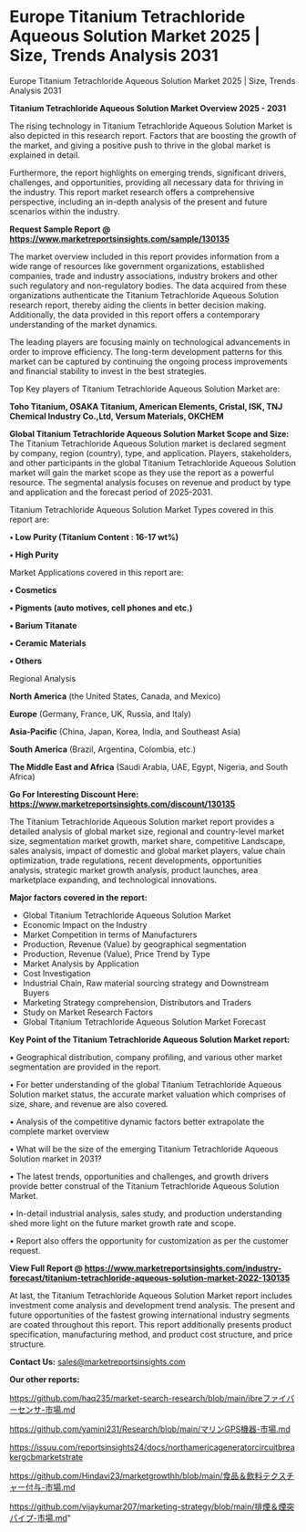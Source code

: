 # Europe Titanium Tetrachloride Aqueous Solution Market 2025 | Size, Trends Analysis 2031
Europe Titanium Tetrachloride Aqueous Solution Market 2025 | Size, Trends Analysis 2031

<Strong> Titanium Tetrachloride Aqueous Solution Market Overview 2025 - 2031</strong>

The rising technology in Titanium Tetrachloride Aqueous Solution Market is also depicted in this research report. Factors that are boosting the growth of the market, and giving a positive push to thrive in the global market is explained in detail.

Furthermore, the report highlights on emerging trends, significant drivers, challenges, and opportunities, providing all necessary data for thriving in the industry. This report market research offers a comprehensive perspective, including an in-depth analysis of the present and future scenarios within the industry.

<strong>Request Sample Report @ <a href=https://www.marketreportsinsights.com/sample/130135>https://www.marketreportsinsights.com/sample/130135</a></strong>

The market overview included in this report provides information from a wide range of resources like government organizations, established companies, trade and industry associations, industry brokers and other such regulatory and non-regulatory bodies. The data acquired from these organizations authenticate the Titanium Tetrachloride Aqueous Solution research report, thereby aiding the clients in better decision making. Additionally, the data provided in this report offers a contemporary understanding of the market dynamics.

The leading players are focusing mainly on technological advancements in order to improve efficiency. The long-term development patterns for this market can be captured by continuing the ongoing process improvements and financial stability to invest in the best strategies.

Top Key players of Titanium Tetrachloride Aqueous Solution Market are:

<strong>Toho Titanium, OSAKA Titanium, American Elements, Cristal, ISK, TNJ Chemical Industry Co.,Ltd, Versum Materials, OKCHEM</strong>

<strong><b>Global Titanium Tetrachloride Aqueous Solution Market Scope and Size:</b></strong>
The Titanium Tetrachloride Aqueous Solution market is declared segment by company, region (country), type, and application. Players, stakeholders, and other participants in the global Titanium Tetrachloride Aqueous Solution market will gain the market scope as they use the report as a powerful resource. The segmental analysis focuses on revenue and product by type and application and the forecast period of 2025-2031.

Titanium Tetrachloride Aqueous Solution Market Types covered in this report are:

<strong>• Low Purity (Titanium Content : 16-17 wt%)

• High Purity</strong>

Market Applications covered in this report are:

<strong>• Cosmetics

• Pigments (auto motives, cell phones and etc.)

• Barium Titanate

• Ceramic Materials

• Others</strong> 

Regional Analysis

<strong>North America</strong> (the United States, Canada, and Mexico)

<strong>Europe</strong> (Germany, France, UK, Russia, and Italy)

<strong>Asia-Pacific</strong> (China, Japan, Korea, India, and Southeast Asia)

<strong>South America</strong> (Brazil, Argentina, Colombia, etc.)

<strong>The Middle East and Africa</strong> (Saudi Arabia, UAE, Egypt, Nigeria, and South Africa)

<strong>Go For Interesting Discount Here: <a href=https://www.marketreportsinsights.com/discount/130135>https://www.marketreportsinsights.com/discount/130135</a></strong>

The Titanium Tetrachloride Aqueous Solution market report provides a detailed analysis of global market size, regional and country-level market size, segmentation market growth, market share, competitive Landscape, sales analysis, impact of domestic and global market players, value chain optimization, trade regulations, recent developments, opportunities analysis, strategic market growth analysis, product launches, area marketplace expanding, and technological innovations.

<strong><b>Major factors covered in the report:</b></strong>
<ul>
  <li>Global Titanium Tetrachloride Aqueous Solution Market </li>
  <li>Economic Impact on the Industry</li>
  <li>Market Competition in terms of Manufacturers</li>
  <li>Production, Revenue (Value) by geographical segmentation</li>
  <li>Production, Revenue (Value), Price Trend by Type</li>
  <li>Market Analysis by Application</li>
  <li>Cost Investigation</li>
  <li>Industrial Chain, Raw material sourcing strategy and Downstream Buyers</li>
  <li>Marketing Strategy comprehension, Distributors and Traders</li>
  <li>Study on Market Research Factors</li>
  <li>Global Titanium Tetrachloride Aqueous Solution Market Forecast</li>
</ul>

<strong><b>Key Point of the Titanium Tetrachloride Aqueous Solution Market report:</b></strong>

• Geographical distribution, company profiling, and various other market segmentation are provided in the report.

• For better understanding of the global Titanium Tetrachloride Aqueous Solution market status, the accurate market valuation which comprises of size, share, and revenue are also covered.

• Analysis of the competitive dynamic factors better extrapolate the complete market overview

• What will be the size of the emerging Titanium Tetrachloride Aqueous Solution market in 2031?

• The latest trends, opportunities and challenges, and growth drivers provide better construal of the Titanium Tetrachloride Aqueous Solution Market.

• In-detail industrial analysis, sales study, and production understanding shed more light on the future market growth rate and scope.

• Report also offers the opportunity for customization as per the customer request.

<strong><b>View Full Report @ <a href=https://www.marketreportsinsights.com/industry-forecast/titanium-tetrachloride-aqueous-solution-market-2022-130135>https://www.marketreportsinsights.com/industry-forecast/titanium-tetrachloride-aqueous-solution-market-2022-130135</a></b></strong>


At last, the Titanium Tetrachloride Aqueous Solution Market report includes investment come analysis and development trend analysis. The present and future opportunities of the fastest growing international industry segments are coated throughout this report. This report additionally presents product specification, manufacturing method, and product cost structure, and price structure.

<strong>Contact Us:</strong>
sales@marketreportsinsights.com

<strong>Our other reports:</strong>

<a href=https://github.com/haq235/market-search-research/blob/main/ibreファイバーセンサ-市場.md>https://github.com/haq235/market-search-research/blob/main/ibreファイバーセンサ-市場.md</a>

<a href=https://github.com/yamini231/Research/blob/main/マリンGPS機器-市場.md>https://github.com/yamini231/Research/blob/main/マリンGPS機器-市場.md</a>

<a href=https://issuu.com/reportsinsights24/docs/northamericageneratorcircuitbreakergcbmarketstrate>https://issuu.com/reportsinsights24/docs/northamericageneratorcircuitbreakergcbmarketstrate</a>

<a href=https://github.com/Hindavi23/marketgrowthh/blob/main/食品＆飲料テクスチャー付与-市場.md>https://github.com/Hindavi23/marketgrowthh/blob/main/食品＆飲料テクスチャー付与-市場.md</a>

<a href=https://github.com/vijaykumar207/marketing-strategy/blob/main/排煙＆煙突パイプ-市場.md>https://github.com/vijaykumar207/marketing-strategy/blob/main/排煙＆煙突パイプ-市場.md</a>"
